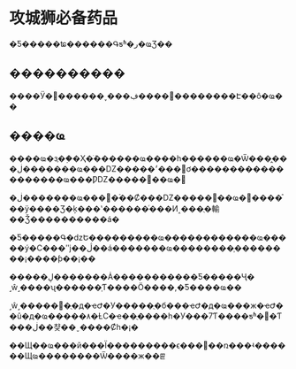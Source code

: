 # 攻城狮必备药品

�Ƽ�����ʨ������Գƽʱ�ر�ҩƷ��

## ����������

����Ӱ�󣬹������˯���ڣ����಻��������Է��ô�ҩ��

## ����ҩ

����ҩ�зֶ��֣�Ҳ�ֺܶ������ҩ����һ������ҩ�Ѿ���̭���ڶ�������ҩ���Ǳ�����׿���׳ơ�������������������ҩ���ǷǱ�����׿��ҩ�

�ڶ�������ҩ���෱�࣬��Ȼ���Ǳ�����׿��ҩ�����ᷢ��ÿ����Ʒ�ķ���ʽ������ͬ���Ͷ˰���ֻ�輸��Ǯ����������á�

�Ƽ�����Գ�ǳԵ���������ҩ������������ҩ�����ý�С���ʺϳ��ڷ��á�������ҩ��������̹��������¡����ƥ��¡��

�����ڸ�������Ȧ�����������Ƽ�����Ҷ� ˼ŵ˼����ʯ������̹Ƭ����Ӧ����,�Ƽ����ҩ��

˼ŵ˼�����򵽣�ֻ�д�ҽԺ�У�����ֻ�б���ҽԺ�д�ҩ���ж�ҽԺ��û�д�ҩ�����۸�ȽϹ�ҽ��ֻ����һ�У���7Ƭ����ƽʱ�԰�Ƭ���ڶ��챶��ˬ����Ȼһ�¡�

��Щ��ҩ���й���Ϊ���������ϵ���޷��ռ���ʵ������Щҩ��������Ѿ����ж��ꡣ

